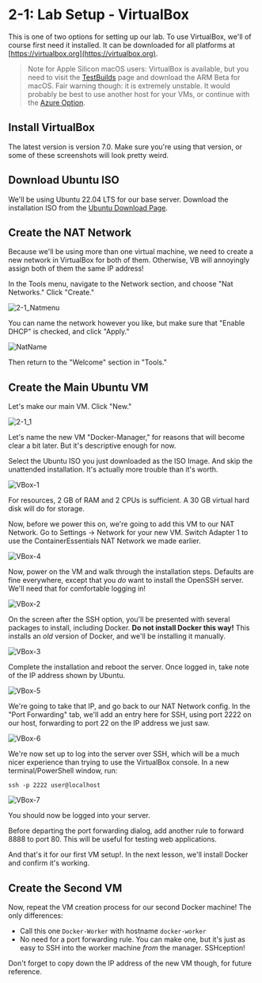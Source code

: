 # 2-1: Lab Setup - VirtualBox

This is one of two options for setting up our lab. To use VirtualBox, we'll of course first need it installed. It can be downloaded for all platforms at [https://virtualbox.org](https://virtualbox.org). 

> Note for Apple Silicon macOS users: VirtualBox is available, but you need to visit the [TestBuilds](https://www.virtualbox.org/wiki/Testbuilds) page and download the ARM Beta for macOS. Fair warning though: it is extremely unstable. It would probably be best to use another host for your VMs, or continue with the [Azure Option](./2-2_lab-azure.md).

## Install VirtualBox

The latest version is version 7.0. Make sure you're using that version, or some of these screenshots will look pretty weird.

## Download Ubuntu ISO

We'll be using Ubuntu 22.04 LTS for our base server. Download the installation ISO from the [Ubuntu Download Page](https://ubuntu.com/download/server/). 

## Create the NAT Network

Because we'll be using more than one virtual machine, we need to create a new network in VirtualBox for both of them. Otherwise, VB will annoyingly assign both of them the same IP address! 

In the Tools menu, navigate to the Network section, and choose "Nat Networks." Click "Create."

![2-1_Natmenu](../img/2-1_natmenu.png)

You can name the network however you like, but make sure that "Enable DHCP" is checked, and click "Apply."

![NatName](../img/2-1_natname.png)

Then return to the "Welcome" section in "Tools."

## Create the Main Ubuntu VM

Let's make our main VM. Click "New."

![2-1_1](/img/2-1_1.png)

Let's name the new VM "Docker-Manager," for reasons that will become clear a bit later. But it's descriptive enough for now.

Select the Ubuntu ISO you just downloaded as the ISO Image. And skip the unattended installation. It's actually more trouble than it's worth.

![VBox-1](../img/2-1_vbox-1.png)

For resources, 2 GB of RAM and 2 CPUs is sufficient. A 30 GB virtual hard disk will do for storage.

Now, before we power this on, we're going to add this VM to our NAT Network. Go to Settings -> Network for your new VM. Switch Adapter 1 to use the ContainerEssentials NAT Network we made earlier. 

![VBox-4](../img/2-1_vbox-4.png)

Now, power on the VM and walk through the installation steps. Defaults are fine everywhere, except that you _do_ want to install the OpenSSH server. We'll need that for comfortable logging in!

![VBox-2](../img/2-1_vbox-2.png)

On the screen after the SSH option, you'll be presented with several packages to install, including Docker. **Do not install Docker this way!** This installs an _old_ version of Docker, and we'll be installing it manually.

![VBox-3](../img/2-1_vbox-3.png)

Complete the installation and reboot the server. Once logged in, take note of the IP address shown by Ubuntu. 

![VBox-5](../img/2-1_vbox-5.png)

We're going to take that IP, and go back to our NAT Network config. In the "Port Forwarding" tab, we'll add an entry here for SSH, using port 2222 on our host, forwarding to port 22 on the IP address we just saw.

![VBox-6](../img/2-1_vbox-6.png)

We're now set up to log into the server over SSH, which will be  a much nicer experience than trying to use the VirtualBox console. In a new terminal/PowerShell window, run:

```
ssh -p 2222 user@localhost
```

![VBox-7](../img/2-1_vbox-7.png)

You should now be logged into your server.

Before departing the port forwarding dialog, add another rule to forward 8888 to port 80. This will be useful for testing web applications.

And that's it for our first VM setup!. In the next lesson, we'll install Docker and confirm it's working. 

## Create the Second VM

Now, repeat the VM creation process for our second Docker machine! The only differences:

- Call this one `Docker-Worker` with hostname `docker-worker`
- No need for a port forwarding rule. You can make one, but it's just as easy to SSH into the worker machine _from_ the manager. SSHception!

Don't forget to copy down the IP address of the new VM though, for future reference.
